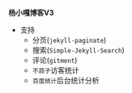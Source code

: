 **杨小嘎博客V3**

- 支持
    - 分页(`jekyll-paginate`)
    - 搜索(`Simple-Jekyll-Search`)
    - 评论(`gitment`)
    - `不蒜子`访客统计
    - `百度统计`后台统计分析

